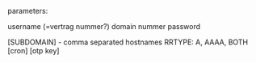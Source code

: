 parameters:

username (=vertrag nummer?)
domain nummer
password

[SUBDOMAIN] - comma separated hostnames
RRTYPE: A, AAAA, BOTH
[cron]
[otp key]